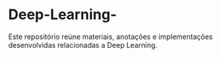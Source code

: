 # Deep-Learning-
Este repositório reúne materiais, anotações e implementações desenvolvidas relacionadas a Deep Learning.
